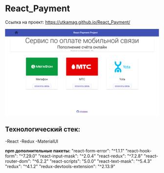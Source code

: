 # React_Payment

Ссылка на проект: https://utkamag.github.io/React_Payment/

![](react-app/public/images/screenshot.png)

## Технологический стек:
-React
-Redux
-MaterialUI

**npm дополнительные пакеты:**
"react-form-error": "^1.1.1"
"react-hook-form": "^7.29.0"
"react-input-mask": "^2.0.4"
"react-redux": "^7.2.8"
"react-router-dom": "^6.2.2"
"react-scripts": "5.0.0"
"react-text-mask": "^5.4.3"
"redux": "^4.1.2"
"redux-devtools-extension": "^2.13.9"
